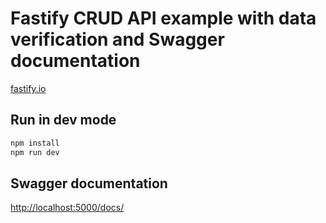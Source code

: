 # Fastify CRUD API example with data verification and Swagger documentation

[fastify.io](https://fastify.io)

## Run in dev mode

```bash
npm install
npm run dev
```

## Swagger documentation

[http://localhost:5000/docs/](http://localhost:5000/docs/)
